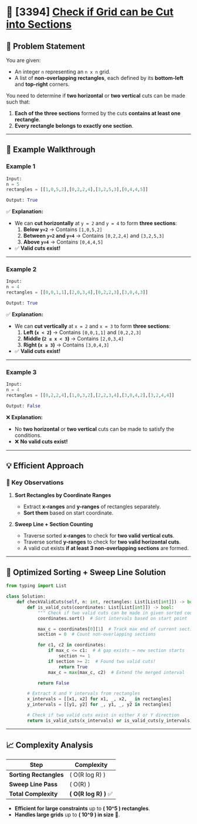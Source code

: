 # 🚀 [3394] [Check if Grid can be Cut into Sections](../medium/3394.py)

## 📝 Problem Statement

You are given:

-   An integer `n` representing an `n x n` grid.
-   A list of **non-overlapping rectangles**, each defined by its **bottom-left** and **top-right** corners.

You need to determine if **two horizontal** or **two vertical** cuts can be made such that:

1. **Each of the three sections** formed by the cuts **contains at least one rectangle**.
2. **Every rectangle belongs to exactly one section**.

---

## 🔹 Example Walkthrough

### **Example 1**

```python
Input:
n = 5
rectangles = [[1,0,5,2],[0,2,2,4],[3,2,5,3],[0,4,4,5]]

Output: True
```

✅ **Explanation:**

-   We can **cut horizontally** at `y = 2` and `y = 4` to form **three sections**:
    1. **Below `y=2`** → Contains `[1,0,5,2]`
    2. **Between `y=2` and `y=4`** → Contains `[0,2,2,4]` and `[3,2,5,3]`
    3. **Above `y=4`** → Contains `[0,4,4,5]`
-   ✅ **Valid cuts exist!**

---

### **Example 2**

```python
Input:
n = 4
rectangles = [[0,0,1,1],[2,0,3,4],[0,2,2,3],[3,0,4,3]]

Output: True
```

✅ **Explanation:**

-   We can **cut vertically** at `x = 2` and `x = 3` to form **three sections**:
    1. **Left (`x < 2`)** → Contains `[0,0,1,1]` and `[0,2,2,3]`
    2. **Middle (`2 ≤ x < 3`)** → Contains `[2,0,3,4]`
    3. **Right (`x ≥ 3`)** → Contains `[3,0,4,3]`
-   ✅ **Valid cuts exist!**

---

### **Example 3**

```python
Input:
n = 4
rectangles = [[0,2,2,4],[1,0,3,2],[2,2,3,4],[3,0,4,2],[3,2,4,4]]

Output: False
```

❌ **Explanation:**

-   No **two horizontal** or **two vertical** cuts can be made to satisfy the conditions.
-   ❌ **No valid cuts exist!**

---

## 💡 Efficient Approach

### **🔹 Key Observations**

1. **Sort Rectangles by Coordinate Ranges**

    - Extract **x-ranges** and **y-ranges** of rectangles separately.
    - **Sort them** based on start coordinate.

2. **Sweep Line + Section Counting**
    - Traverse sorted **x-ranges** to check for **two valid vertical cuts**.
    - Traverse sorted **y-ranges** to check for **two valid horizontal cuts**.
    - A valid cut exists **if at least 3 non-overlapping sections** are formed.

---

## 🔨 Optimized Sorting + Sweep Line Solution

```python
from typing import List

class Solution:
    def checkValidCuts(self, n: int, rectangles: List[List[int]]) -> bool:
        def is_valid_cuts(coordinates: List[List[int]]) -> bool:
            """ Check if two valid cuts can be made in given sorted coordinate intervals. """
            coordinates.sort()  # Sort intervals based on start point

            max_c = coordinates[0][1]  # Track max end of current section
            section = 0  # Count non-overlapping sections

            for c1, c2 in coordinates:
                if max_c <= c1:  # A gap exists → new section starts
                    section += 1
                if section >= 2:  # Found two valid cuts!
                    return True
                max_c = max(max_c, c2)  # Extend the merged interval

            return False

        # Extract X and Y intervals from rectangles
        x_intervals = [[x1, x2] for x1, _, x2, _ in rectangles]
        y_intervals = [[y1, y2] for _, y1, _, y2 in rectangles]

        # Check if two valid cuts exist in either X or Y direction
        return is_valid_cuts(x_intervals) or is_valid_cuts(y_intervals)
```

---

## 📈 Complexity Analysis

| Step                   | Complexity              |
| ---------------------- | ----------------------- |
| **Sorting Rectangles** | \( O(R log R) \)        |
| **Sweep Line Pass**    | \( O(R) \)              |
| **Total Complexity**   | **\( O(R log R) \)** ✅ |

-   **Efficient for large constraints** up to **\( 10^5 \) rectangles**.
-   **Handles large grids** up to **\( 10^9 \) in size** 🚀.
